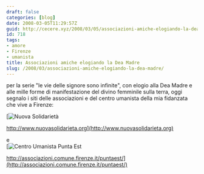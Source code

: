 ```yaml
---
draft: false
categories: [blog]
date: 2008-03-05T11:29:57Z
guid: http://cecere.xyz/2008/03/05/associazioni-amiche-elogiando-la-dea-madre/
id: 718
tags:
- amore
- Firenze
- umanista
title: Associazioni amiche elogiando la Dea Madre
slug: /2008/03/associazioni-amiche-elogiando-la-dea-madre/
---
```


per la serie "le vie delle signore sono infinite", con elogio alla Dea Madre e alle mille forme di manifestazione del divino femminile sulla terra, oggi segnalo i siti delle associazioni e del centro umanista della mia fidanzata che vive a Firenze:

[![Nuova Solidarietà](http://cecere.xyz/wp-content/uploads/sites/3/2008/03/picture-2.thumbnail.png)
  
http://www.nuovasolidarieta.org](http://www.nuovasolidarieta.org) 
  
e   
[![Centro Umanista Punta Est](http://cecere.xyz/wp-content/uploads/sites/3/2008/03/picture-1.thumbnail.png)
  
http://associazioni.comune.firenze.it/puntaest/](http://associazioni.comune.firenze.it/puntaest/)